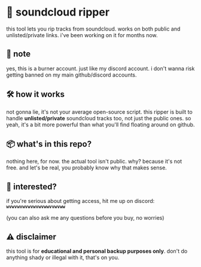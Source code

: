 # 🎵 soundcloud ripper

this tool lets you rip tracks from soundcloud. works on both public and unlisted/private links. i've been working on it for months now.

## 📜 note

yes, this is a burner account. just like my discord account. i don't wanna risk getting banned on my main github/discord accounts.

## 🛠 how it works

not gonna lie, it's not your average open-source script.
this ripper is built to handle **unlisted/private** soundcloud tracks too, not just the public ones.
so yeah, it's a bit more powerful than what you'll find floating around on github.

## 📦 what's in this repo?

nothing here, for now. the actual tool isn't public.
why? because it's not free. and let's be real, you probably know why that makes sense.

## 💬 interested?

if you're serious about getting access, hit me up on discord: **`wvwvwvwvwvwvwvwwvvwvww`**

(you can also ask me any questions before you buy, no worries)

## ⚠️ disclaimer

this tool is for **educational and personal backup purposes only**.
don't do anything shady or illegal with it, that's on you.
